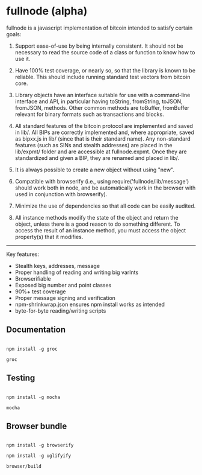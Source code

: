 fullnode (alpha)
================

fullnode is a javascript implementation of bitcoin intended to satisfy certain
goals:

1) Support ease-of-use by being internally consistent. It should not be
necessary to read the source code of a class or function to know how to use it.

2) Have 100% test coverage, or nearly so, so that the library is known to be
reliable. This should include running standard test vectors from bitcoin core.

3) Library objects have an interface suitable for use with a command-line
interface and API, in particular having toString, fromString, toJSON, fromJSON,
methods. Other common methods are toBuffer, fromBuffer relevant for binary
formats such as transactions and blocks.

4) All standard features of the bitcoin protocol are implemented and saved in
lib/. All BIPs are correctly implemented and, where appropriate, saved as
bipxx.js in lib/ (since that is their standard name). Any non-standard features
(such as SINs and stealth addresses) are placed in the lib/expmt/ folder and
are accessible at fullnode.expmt. Once they are standardized and given a BIP,
they are renamed and placed in lib/.

5) It is always possible to create a new object without using "new".

6) Compatible with browserify (i.e., using require('fullnode/lib/message')
should work both in node, and be automatically work in the browser with used in
conjunction with browserify).

7) Minimize the use of dependencies so that all code can be easily audited.

8) All instance methods modify the state of the object and return the object,
unless there is a good reason to do something different.  To access the result
of an instance method, you must access the object property(s) that it modifies.

-------------------------
Key features:
* Stealth keys, addresses, message
* Proper handling of reading and writing big varInts
* Browserifiable
* Exposed big number and point classes
* 90%+ test coverage
* Proper message signing and verification
* npm-shrinkwrap.json ensures npm install works as intended
* byte-for-byte reading/writing scripts

## Documentation ##

<code>
npm install -g groc<br>
groc
</code>

## Testing ##

<code>
npm install -g mocha<br>
mocha
</code>

## Browser bundle ##

<code>
npm install -g browserify<br>
npm install -g uglifyify<br>
browser/build
</code>
